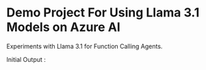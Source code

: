 # Demo Project For Using Llama 3.1 Models on Azure AI

Experiments with Llama 3.1 for Function Calling Agents.

Initial Output :



